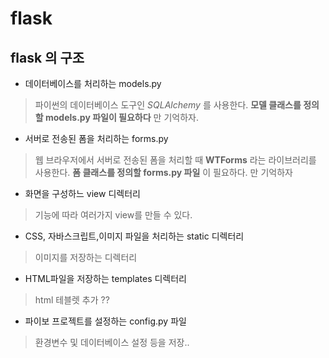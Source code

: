 # flask

## flask 의 구조

- 데이터베이스를 처리하는 models.py
>파이썬의 데이터베이스 도구인 _SQLAlchemy_ 를 사용한다.
**모델 클래스를 정의할 models.py 파일이 필요하다** 만 기억하자.
- 서버로 전송된 폼을 처리하는 forms.py
> 웹 브라우저에서 서버로 전송된 폼을 처리할 때 **WTForms** 라는 라이브러리를 사용한다. **폼 클래스를 정의할 forms.py 파일** 이 필요하다. 만 기억하자
- 화면을 구성하느 view 디렉터리
> 기능에 따라 여러가지 view를 만들 수 있다.
- CSS, 자바스크립트,이미지 파일을 처리하는 static 디렉터리
> 이미지를 저장하는 디렉터리
- HTML파일을 저장하는 templates 디렉터리
> html 테블렛 추가 ??
- 파이보 프로젝트를 설정하는 config.py 파일
> 환경변수 및 데이터베이스 설정 등을 저장..